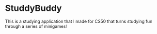# StuddyBuddy
This is a studying application that I made for CS50 that turns studying fun through a series of minigames!
